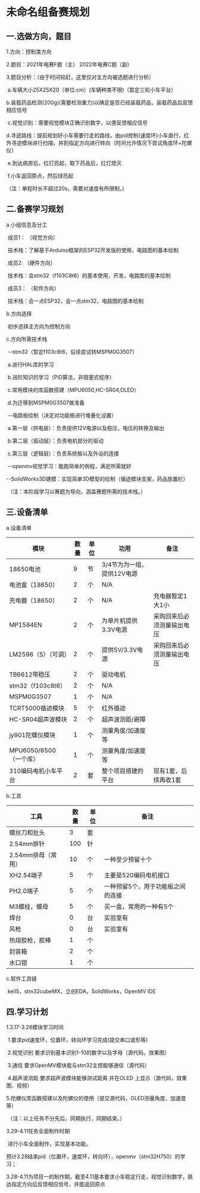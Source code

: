 # 未命名组备赛规划

## 一.选做方向，题目

1.方向：控制类方向

2.题目：2021年电赛F题（主）		2022年电赛C题（副）

3.题目分析：（由于时间较赶，这里仅对主方向被选题进行分析）

​	a.车辆大小25X25X20（单位:cm）(车辆种类不限)﻿（暂定三轮小车平台）

​	b.装载药品检测(200g)(需要检测重力)以确定是否已经装载药品﻿，装载药品后反馈相应信号

​	c.视觉识别：需要视觉模块正确识别数字，以便反馈相应信号﻿

​	d.寻迹路线：提前规划好小车需要行走的路线，由pid控制(速度环)小车直行，红外寻迹模块进行扫描，并到指定方向进行转向﻿（时间允许情况下尝试角度环+陀螺仪）

​	e.到达病房后，红灯亮起，取下药品后，红灯熄灭

​	f.小车返回原点，然后绿亮起

（注：单程时长不超过20s，需要对速度有所限制。)

## 二.备赛学习规划

a.小组信息及分工

​	成员1： （视觉方向）

​	技术栈：了解基于Arduino框架的ESP32开发版的使用，电路图的基本绘制

​	成员2:    （硬件方向）

​	技术栈：会stm32（f103C8t6）的基本使用，开发，电路图的基本绘制

​	成员3：  （软件方向）

​	技术栈：会一点ESP32，会一点stm32，电路图的基本绘制

b.方向选择

​	初步选择主方向为控制方向

c.方向所需技术栈

​	--stm32（暂定f103c8t6，后续尝试转MSPM0G3507）

​		a.进行HAL库的学习

​		b.进阶知识的学习（PID算法，非阻塞式程序）

​		c.常用模块的库函数搭建（MPU6050,HC-SR04,OLED）

​		d.为迁移到MSPM0G3507做准备

​	--电路板绘制（决定对功能板进行堆叠化设置）

​		a.第一层（供电层）：负责提供12V电源以及稳压，电压的转换及输出

​		b.第二层（驱动层）：负责电机部分的驱动

​		c.第三层（逻辑层）：负责系统板以及外设的连接

​	--openmv视觉学习：能跑简单的例程，满足所需就好

​	--SolidWorks3D建模：实现简单3D模型的绘制（循迹模块支架，药品放置栏）

​	（注：本阶段学习以赛题为导向，涵盖赛题所需的技术栈。）

## 三.设备清单

a.设备清单

| 模块                   | 数量 | 单位 | 功用                       | 备注                       |
| ---------------------- | ---- | ---- | -------------------------- | -------------------------- |
| 18650电池              | 9    | 节   | 3/4节为为一组，提供12V电源 |                            |
| 电池盒（18650）        | 2    | 个   | N/A                        |                            |
| 充电器（18650）        | 2    | 个   | N/A                        | 充电器暂定1大1小           |
| MP1584EN               | 2    | 个   | 为单片机提供3.3V电源       | 采购回来后必须测量输出电压 |
| LM2596（S）（可调）    | 2    | 个   | 提供5V/3.3V电源            | 采购回来后必须测量输出电压 |
| TB6612带稳压           | 2    | 个   | 驱动电机                   |                            |
| stm32（f103c8t6）      | 2    | 个   | N/A                        |                            |
| MSPM0G3507             | 1    | 个   | N/A                        |                            |
| TCRT5000循迹模块       | 5    | 个   | 红外循迹                   |                            |
| HC-SR04超声波模块      | 2    | 个   | 超声波测距/避障            |                            |
| jy901陀螺仪模块        | 1    | 个   | 测量角度/加速度等          |                            |
| MPU6050/6500（一个库） | 1    | 个   | 测量角度/加速度等          |                            |
| 310编码电机小车平台    | 2    | 套   | 整个项目搭建的平台         | 现有1套，后续再收1套       |

b.工具

| 工具               | 数量 | 单位 | 备注                              |
| ------------------ | ---- | ---- | --------------------------------- |
| 螺丝刀和批头       | 3    | 套   |                                   |
| 2.54mm排针         | 100  | 针   |                                   |
| 2.54mm排母（常用） | 10   | 个   | 一种至少预留十个                  |
| XH2.54端子         | 5    | 个   | 主要是520编码电机接口             |
| PH2.0端子          | 5    | 个   | 一种预留5个，用于功能板之间的连接 |
| M3螺柱，螺母       | 5    | 个   | 买一盒，常用的一种有5个           |
| 焊台               | 0    | 台   | 实验室有                          |
| 风枪               | 0    | 台   | 实验室有                          |
| 热熔胶枪，胶棒     | 1    | 个   |                                   |
| 封装箱             | 2    | 个   |                                   |
| 水口钳             | 1    | 个   |                                   |

c.软件工具链

​	keil5，stm32cubeMX，立创EDA，SolidWorks，OpenMV IDE

## 四.学习计划

1.3.17-3.28模块学习时间﻿

​	1.要求pid速度环，位置环，转向环学习完成(提交串口波形等)﻿

​	2.视觉识别 要求识别基本识别1-10的数字以及字母﻿（源代码，效果图）

​	3.通信 要求OpenMV模块能与stm32主控能够通信﻿（源代码）

​	4.超声波测距 要求超声波模块能够测试距离 并在OLED 上显示﻿（源代码，效果图、视频）

​	5.陀螺仪库函数搭建以及陀螺仪的使用（提交源代码，OLED测量角度，加速度等）

​	（注：以上任务不分先后，同期执行，同期结束。）

3.29-4.11任务全面制作时期﻿

​	进行小车全面制作，实现基本功能。



​	预计3.28结束pid（位置环，速度环，转向环），openmv（stm32H750）的学习；

​	3.28-4.11为项目一的制作期，截至4.11基本要求小车稳定行走，视觉识别数字，抵达指定方向后反馈相应信号，并能返回原点



